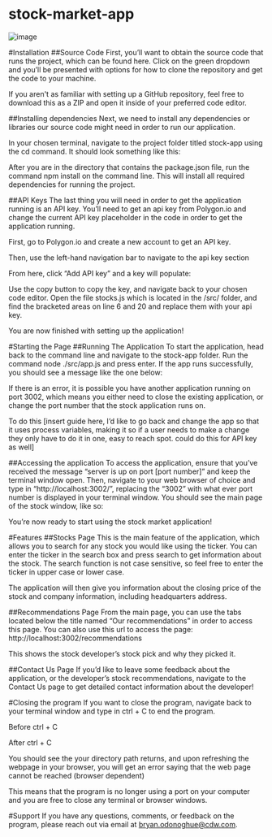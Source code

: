 ﻿# stock-market-app
![image](https://user-images.githubusercontent.com/128628571/231853229-8bd39add-206a-467f-a2f1-7a8a52c4c88c.png)

#Installation
##Source Code
First, you’ll want to obtain the source code that runs the project, which can be found here.  Click on the green dropdown and you’ll be presented with options for how to clone the repository and get the code to your machine.


 

If you aren't as familiar with setting up a GitHub repository, feel free to download this as a ZIP and open it inside of your preferred code editor.

##Installing dependencies
Next, we need to install any dependencies or libraries our source code might need in order to run our application. 

In your chosen terminal, navigate to the project folder titled stock-app using the cd command. It should look something like this: 


After you are in the directory that contains the package.json file, run the command npm install on the command line. This will install all required dependencies for running the project.

##API Keys
The last thing you will need in order to get the application running is an API key. You’ll need to get an api key from Polygon.io and change the current API key placeholder in the code in order to get the application running. 

First, go to Polygon.io and create a new account to get an API key.


Then, use the left-hand navigation bar to navigate to the api key section


From here, click “Add API key” and a key will populate:


Use the copy button to copy the key, and navigate back to your chosen code editor. Open the file stocks.js which is located in the /src/ folder, and find the bracketed areas on line 6 and 20 and replace them with your api key.


You are now finished with setting up the application!

#Starting the Page
##Running The Application
To start the application, head back to the command line and navigate to the stock-app folder. Run the command node ./src/app.js and press enter. If the app runs successfully, you should see a message like the one below: 


If there is an error, it is possible you have another application running on port 3002, which means you either need to close the existing application, or change the port number that the stock application runs on. 

To do this [insert guide here, I’d like to go back and change the app so that it uses process variables, making it so if a user needs to make a change they only have to do it in one, easy to reach spot. could do this for API key as well]

##Accessing the application
To access the application, ensure that you’ve received the message “server is up on port [port number]” and keep the terminal window open. Then, navigate to your web browser of choice and type in “http://localhost:3002/”, replacing the  “3002” with what ever port number is displayed in your terminal window. You should see the main page of the stock window, like so:


You’re now ready to start using the stock market application!

#Features
##Stocks Page
This is the main feature of the application, which allows you to search for any stock you would like using the ticker. You can enter the ticker in the search box and press search to get information about the stock. The search function is not case sensitive, so feel free to enter the ticker in upper case or lower case.


The application will then give you information about the closing price of the stock and company information, including headquarters address.

##Recommendations Page
From the main page, you can use the tabs located below the title named “Our recommendations” in order to access this page. You can also use this url to access the page: http://localhost:3002/recommendations


This shows the stock developer’s stock pick and why they picked it. 

##Contact Us Page
If you’d like to leave some feedback about the application, or the developer’s stock recommendations, navigate to the Contact Us page to get detailed contact information about the developer!


 

#Closing the program
If you want to close the program, navigate back to your terminal window and type in ctrl + C to end the program. 


Before ctrl + C

After ctrl + C
 

You should see the your directory path returns, and upon refreshing the webpage in your browser, you will get an error saying that the web page cannot be reached (browser dependent)

 


This means that the program is no longer using a port on your computer and you are free to close any terminal or browser windows.

#Support
If you have any questions, comments, or feedback on the program, please reach out via email at bryan.odonoghue@cdw.com.
